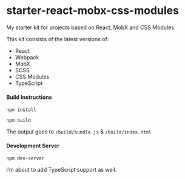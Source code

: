 # starter-react-mobx-css-modules
My starter kit for projects based on React, MobX and CSS Modules.

This kit consists of the latest versions of:
* React
* Webpack
* MobX
* SCSS
* CSS Modules
* TypeScript

#### Build Instructions

`npm install`

`npm build`

The output goes to `/build/bundle.js` & `/build/index.html`

#### Development Server

`npm dev-server`

I’m about to add TypeScript support as well.
